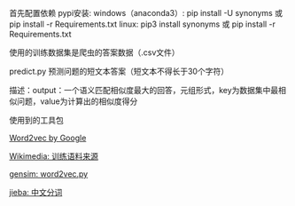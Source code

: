 首先配置依赖
pypi安装: windows（anaconda3）: pip install -U synonyms 或 pip install -r Requirements.txt
          linux: pip3 install synonyms 或 pip install -r Requirements.txt

使用的训练数据集是爬虫的答案数据（.csv文件）

predict.py 预测问题的短文本答案（短文本不得长于30个字符）

描述：output：一个语义匹配相似度最大的回答，元组形式，key为数据集中最相似问题，value为计算出的相似度得分

使用到的工具包

[Word2vec by Google](https://code.google.com/archive/p/word2vec/)

[Wikimedia: 训练语料来源](https://dumps.wikimedia.org/)

[gensim: word2vec.py](https://github.com/RaRe-Technologies/gensim)

[jieba: 中文分词](https://github.com/fxsjy/jieba)

